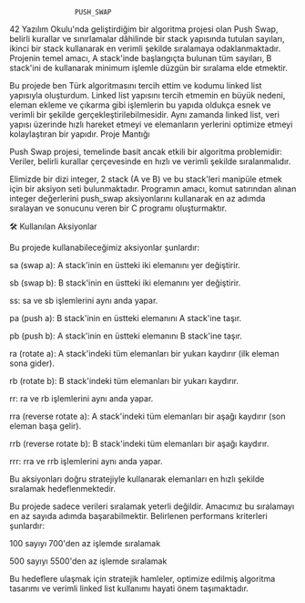                     PUSH_SWAP
42 Yazılım Okulu'nda geliştirdiğim bir algoritma projesi olan Push Swap, belirli kurallar ve sınırlamalar dâhilinde bir stack yapısında tutulan sayıları, ikinci bir stack kullanarak en verimli şekilde sıralamaya odaklanmaktadır. Projenin temel amacı, A stack'inde başlangıçta bulunan tüm sayıları, B stack'ini de kullanarak minimum işlemle düzgün bir sıralama elde etmektir.

Bu projede ben Türk algoritmasını tercih ettim ve kodumu linked list yapısıyla oluşturdum. Linked list yapısını tercih etmemin en büyük nedeni, eleman ekleme ve çıkarma gibi işlemlerin bu yapıda oldukça esnek ve verimli bir şekilde gerçekleştirilebilmesidir. Aynı zamanda linked list, veri yapısı üzerinde hızlı hareket etmeyi ve elemanların yerlerini optimize etmeyi kolaylaştıran bir yapıdır.
Proje Mantığı

Push Swap projesi, temelinde basit ancak etkili bir algoritma problemidir: Veriler, belirli kurallar çerçevesinde en hızlı ve verimli şekilde sıralanmalıdır.

Elimizde bir dizi integer, 2 stack (A ve B) ve bu stack'leri manipüle etmek için bir aksiyon seti bulunmaktadır. Programın amacı, komut satırından alınan integer değerlerini push_swap aksiyonlarını kullanarak en az adımda sıralayan ve sonucunu veren bir C programı oluşturmaktır.

🛠 Kullanılan Aksiyonlar

Bu projede kullanabileceğimiz aksiyonlar şunlardır:

sa (swap a): A stack'inin en üstteki iki elemanını yer değiştirir.

sb (swap b): B stack'inin en üstteki iki elemanını yer değiştirir.

ss: sa ve sb işlemlerini aynı anda yapar.

pa (push a): B stack'inin en üstteki elemanını A stack'ine taşır.

pb (push b): A stack'inin en üstteki elemanını B stack'ine taşır.

ra (rotate a): A stack'indeki tüm elemanları bir yukarı kaydırır (ilk eleman sona gider).

rb (rotate b): B stack'indeki tüm elemanları bir yukarı kaydırır.

rr: ra ve rb işlemlerini aynı anda yapar.

rra (reverse rotate a): A stack'indeki tüm elemanları bir aşağı kaydırır (son eleman başa gelir).

rrb (reverse rotate b): B stack'indeki tüm elemanları bir aşağı kaydırır.

rrr: rra ve rrb işlemlerini aynı anda yapar.

Bu aksiyonları doğru stratejiyle kullanarak elemanları en hızlı şekilde sıralamak hedeflenmektedir.

Bu projede sadece verileri sıralamak yeterli değildir. Amacımız bu sıralamayı en az sayıda adımda başarabilmektir. Belirlenen performans kriterleri şunlardır:

100 sayıyı 700'den az işlemde sıralamak

500 sayıyı 5500'den az işlemde sıralamak

Bu hedeflere ulaşmak için stratejik hamleler, optimize edilmiş algoritma tasarımı ve verimli linked list kullanımı hayati önem taşımaktadır.
